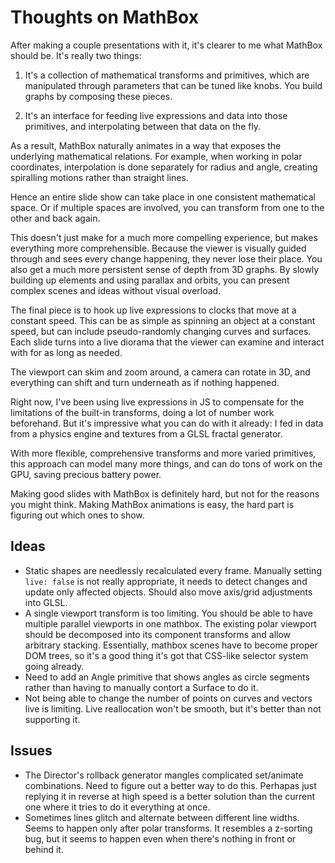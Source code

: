 Thoughts on MathBox
=======

After making a couple presentations with it, it's clearer to me what MathBox should be. It's really two things:

1) It's a collection of mathematical transforms and primitives, which are manipulated through parameters that can be tuned like knobs. You build graphs by composing these pieces.

2) It's an interface for feeding live expressions and data into those primitives, and interpolating between that data on the fly.

As a result, MathBox naturally animates in a way that exposes the underlying mathematical relations. For example, when working in polar coordinates, interpolation is done separately for radius and angle, creating spiralling motions rather than straight lines.

Hence an entire slide show can take place in one consistent mathematical space. Or if multiple spaces are involved, you can transform from one to the other and back again.

This doesn't just make for a much more compelling experience, but makes everything more comprehensible. Because the viewer is visually guided through and sees every change happening, they never lose their place. You also get a much more persistent sense of depth from 3D graphs. By slowly building up elements and using parallax and orbits, you can present complex scenes and ideas without visual overload.

The final piece is to hook up live expressions to clocks that move at a constant speed. This can be as simple as spinning an object at a constant speed, but can include pseudo-randomly changing curves and surfaces. Each slide turns into a live diorama that the viewer can examine and interact with for as long as needed.

The viewport can skim and zoom around, a camera can rotate in 3D, and everything can shift and turn underneath as if nothing happened.

Right now, I've been using live expressions in JS to compensate for the limitations of the built-in transforms, doing a lot of number work beforehand. But it's impressive what you can do with it already: I fed in data from a physics engine and textures from a GLSL fractal generator.

With more flexible, comprehensive transforms and more varied primitives, this approach can model many more things, and can do tons of work on the GPU, saving precious battery power.

Making good slides with MathBox is definitely hard, but not for the reasons you might think. Making MathBox animations is easy, the hard part is figuring out which ones to show.

Ideas
-----

 * Static shapes are needlessly recalculated every frame. Manually setting `live: false` is not really appropriate, it needs to detect changes and update only affected objects. Should also move axis/grid adjustments into GLSL.
 * A single viewport transform is too limiting. You should be able to have multiple parallel viewports in one mathbox. The existing polar viewport should be decomposed into its component transforms and allow arbitrary stacking. Essentially, mathbox scenes have to become proper DOM trees, so it's a good thing it's got that CSS-like selector system going already.
 * Need to add an Angle primitive that shows angles as circle segments rather than having to manually contort a Surface to do it.
 * Not being able to change the number of points on curves and vectors live is limiting. Live reallocation won't be smooth, but it's better than not supporting it.

Issues
-------
 * The Director's rollback generator mangles complicated set/animate combinations. Need to figure out a better way to do this. Perhapas just replying it in reverse at high speed is a better solution than the current one where it tries to do it everything at once.
 * Sometimes lines glitch and alternate between different line widths. Seems to happen only after polar transforms. It resembles a z-sorting bug, but it seems to happen even when there's nothing in front or behind it.